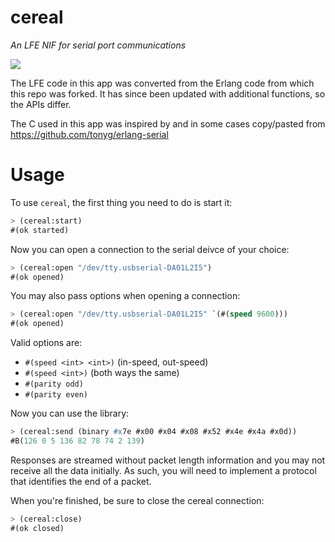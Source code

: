 # cereal

*An LFE NIF for serial port communications*

<img src="resources/images/johnny-automatic-cereal-box-and-milk-small.png" />

The LFE code in this app was converted from the Erlang code from which this
repo was forked. It has since been updated with additional functions, so the
APIs differ.

The C used in this app was inspired by and in some cases
copy/pasted from https://github.com/tonyg/erlang-serial


# Usage

To use ``cereal``, the first thing you need to do is start it:

```cl
> (cereal:start)
#(ok started)
```

Now you can open a connection to the serial deivce of your choice:

```cl
> (cereal:open "/dev/tty.usbserial-DA01L2I5")
#(ok opened)
```

You may also pass options when opening a connection:
```cl
> (cereal:open "/dev/tty.usbserial-DA01L2I5" `(#(speed 9600)))
#(ok opened)
```

Valid options are:

* ``#(speed <int> <int>)`` (in-speed, out-speed)
* ``#(speed <int>)`` (both ways the same)
* ``#(parity odd)``
* ``#(parity even)``

Now you can use the library:

```cl
> (cereal:send (binary #x7e #x00 #x04 #x08 #x52 #x4e #x4a #x0d))
#B(126 0 5 136 82 78 74 2 139)
```

Responses are streamed without packet length information and you may not
receive all the data initially. As such, you will need
to implement a protocol that identifies the end of a packet.

When you're finished, be sure to close the cereal connection:

```cl
> (cereal:close)
#(ok closed)
```
